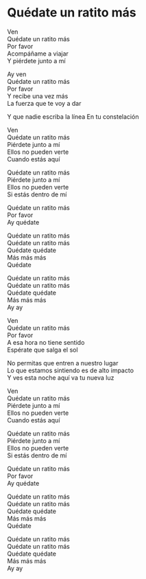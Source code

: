 # Quédate un ratito más  

Ven  
Quédate un ratito más  
Por favor  
Acompáñame a viajar  
Y piérdete junto a mí  

Ay ven  
Quédate un ratito más  
Por favor  
Y recibe una vez más  
La fuerza que te voy a dar  

Y que nadie escriba la línea
En tu constelación  

Ven  
Quédate un ratito más  
Piérdete junto a mí  
Ellos no pueden verte  
Cuando estás aquí  

Quédate un ratito más  
Piérdete junto a mí  
Ellos no pueden verte  
Si estás dentro de mí  

Quédate un ratito más  
Por favor  
Ay quédate  

Quédate un ratito más  
Quédate un ratito más  
Quédate quédate  
Más más más  
Quédate  

Quédate un ratito más  
Quédate un ratito más  
Quédate quédate  
Más más más  
Ay ay  

Ven  
Quédate un ratito más  
Por favor  
A esa hora no tiene sentido  
Espérate que salga el sol  

No permitas que entren a nuestro lugar  
Lo que estamos sintiendo es de alto impacto  
Y ves esta noche aquí va tu nueva luz  

Ven  
Quédate un ratito más  
Piérdete junto a mí  
Ellos no pueden verte  
Cuando estás aquí  

Quédate un ratito más  
Piérdete junto a mí  
Ellos no pueden verte  
Si estás dentro de mí  

Quédate un ratito más  
Por favor  
Ay quédate  

Quédate un ratito más  
Quédate un ratito más  
Quédate quédate  
Más más más  
Quédate  

Quédate un ratito más  
Quédate un ratito más  
Quédate quédate  
Más más más  
Ay ay  
